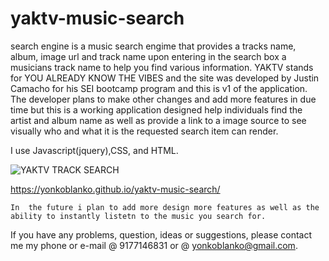 # yaktv-music-search
search engine
<YAKTV MUSIC SEARCH> is a music search engime that provides a tracks name, album, image url and track name upon entering in the search box a musicians track name to help you find various information. YAKTV stands for YOU ALREADY KNOW THE VIBES and the site was developed by Justin Camacho for his SEI bootcamp program and this is v1 of the application. The developer plans to make other changes and add more features in due time but this is a working application designed help individuals find the artist and album name as well as provide a link to a image source to see visually who and what it is the requested search item can render.

<TECHNOLOGIES USED>
I use Javascript(jquery),CSS, and HTML.

<SCREENSHOTS OF APP>

 ![YAKTV TRACK SEARCH](https://user-images.githubusercontent.com/123150265/227390173-888730a7-96e2-4e57-8b3e-3a70a78e6c0b.jpeg)


<GETTING STARTED>
  
  https://yonkoblanko.github.io/yaktv-music-search/
  
  <FUTURE ENHANCEMENTS>
    
    In  the future i plan to add more design more features as well as the ability to instantly listetn to the music you search for.






<CONTACT>

If you have any problems, question, ideas or suggestions, please contact me my phone or e-mail @ 9177146831 or @ yonkoblanko@gmail.com.


